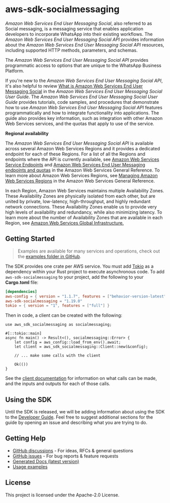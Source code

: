 # aws-sdk-socialmessaging

_Amazon Web Services End User Messaging Social_, also referred to as Social messaging, is a messaging service that enables application developers to incorporate WhatsApp into their existing workflows. The _Amazon Web Services End User Messaging Social API_ provides information about the _Amazon Web Services End User Messaging Social API_ resources, including supported HTTP methods, parameters, and schemas.

The _Amazon Web Services End User Messaging Social API_ provides programmatic access to options that are unique to the WhatsApp Business Platform.

If you're new to the _Amazon Web Services End User Messaging Social API_, it's also helpful to review [What is Amazon Web Services End User Messaging Social](https://docs.aws.amazon.com/sms-voice/latest/userguide/what-is-service.html) in the _Amazon Web Services End User Messaging Social User Guide_. The _Amazon Web Services End User Messaging Social User Guide_ provides tutorials, code samples, and procedures that demonstrate how to use _Amazon Web Services End User Messaging Social API_ features programmatically and how to integrate functionality into applications. The guide also provides key information, such as integration with other Amazon Web Services services, and the quotas that apply to use of the service.

__Regional availability__

The _Amazon Web Services End User Messaging Social API_ is available across several Amazon Web Services Regions and it provides a dedicated endpoint for each of these Regions. For a list of all the Regions and endpoints where the API is currently available, see [Amazon Web Services Service Endpoints](https://docs.aws.amazon.com/general/latest/gr/rande.html#pinpoint_region) and [Amazon Web Services End User Messaging endpoints and quotas](https://docs.aws.amazon.com/general/latest/gr/end-user-messaging.html) in the Amazon Web Services General Reference. To learn more about Amazon Web Services Regions, see [Managing Amazon Web Services Regions](https://docs.aws.amazon.com/general/latest/gr/rande-manage.html) in the Amazon Web Services General Reference.

In each Region, Amazon Web Services maintains multiple Availability Zones. These Availability Zones are physically isolated from each other, but are united by private, low-latency, high-throughput, and highly redundant network connections. These Availability Zones enable us to provide very high levels of availability and redundancy, while also minimizing latency. To learn more about the number of Availability Zones that are available in each Region, see [Amazon Web Services Global Infrastructure.](https://aws.amazon.com/about-aws/global-infrastructure/)

## Getting Started

> Examples are available for many services and operations, check out the
> [examples folder in GitHub](https://github.com/awslabs/aws-sdk-rust/tree/main/examples).

The SDK provides one crate per AWS service. You must add [Tokio](https://crates.io/crates/tokio)
as a dependency within your Rust project to execute asynchronous code. To add `aws-sdk-socialmessaging` to
your project, add the following to your **Cargo.toml** file:

```toml
[dependencies]
aws-config = { version = "1.1.7", features = ["behavior-version-latest"] }
aws-sdk-socialmessaging = "1.19.0"
tokio = { version = "1", features = ["full"] }
```

Then in code, a client can be created with the following:

```rust,no_run
use aws_sdk_socialmessaging as socialmessaging;

#[::tokio::main]
async fn main() -> Result<(), socialmessaging::Error> {
    let config = aws_config::load_from_env().await;
    let client = aws_sdk_socialmessaging::Client::new(&config);

    // ... make some calls with the client

    Ok(())
}
```

See the [client documentation](https://docs.rs/aws-sdk-socialmessaging/latest/aws_sdk_socialmessaging/client/struct.Client.html)
for information on what calls can be made, and the inputs and outputs for each of those calls.

## Using the SDK

Until the SDK is released, we will be adding information about using the SDK to the
[Developer Guide](https://docs.aws.amazon.com/sdk-for-rust/latest/dg/welcome.html). Feel free to suggest
additional sections for the guide by opening an issue and describing what you are trying to do.

## Getting Help

* [GitHub discussions](https://github.com/awslabs/aws-sdk-rust/discussions) - For ideas, RFCs & general questions
* [GitHub issues](https://github.com/awslabs/aws-sdk-rust/issues/new/choose) - For bug reports & feature requests
* [Generated Docs (latest version)](https://awslabs.github.io/aws-sdk-rust/)
* [Usage examples](https://github.com/awslabs/aws-sdk-rust/tree/main/examples)

## License

This project is licensed under the Apache-2.0 License.

